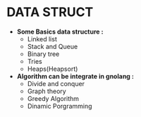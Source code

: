 # DATA STRUCT

 * **Some Basics data structure :**
    * Linked list
    * Stack and Queue
    * Binary tree
    * Tries 
    * Heaps(Heapsort) 
* **Algorithm can be integrate in gnolang :** 
    * Divide and conquer 
    * Graph theory
    * Greedy Algorithm 
    * Dinamic Porgramming     